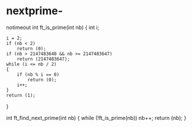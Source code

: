 # nextprime-
notimeout
int	ft_is_prime(int nb)
{
	int	i;

	i = 2;
	if (nb < 2)
		return (0);
	if (nb > 2147483640 && nb >= 2147483647)
		return (2147483647);
	while (i <= nb / 2)
	{
		if (nb % i == 0)
			return (0);
		i++;
	}
	return (1);
}

int	ft_find_next_prime(int nb)
{
	while (!ft_is_prime(nb))
		nb++;
	return (nb);
}
